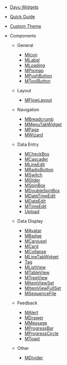 * [Dayu Widgets](/README.md)
* [Quick Guide](/quick_guide.md)
* [Custom Theme](/theme.md)
* Components

    * General
        * [MIcon](/icon.md)
        * [MLabel](/label.md)
        * [MLoading](/loading.md)
        * [MPixmap](/pixmap.md)
        * [MPushButton](/push_button.md)
        * [MToolButton](/tool_button.md)
        
    * Layout
        * [MFlowLayout](flow_layou.md)
        
    * Navigation
        * [MBreadcrumb](/breadcrumb.md)
        * [MMenuTabWidget](/menu_tab_widget.md)
        * [MPage](/page.md)
        * [MWizard](/wizard.md)

    * Data Entry
        * [MCheckBox](/check_box.md)
        * [MCascader](/cascader.md)
        * [MLineEdit](/line_edit.md)
        * [MRadioButton](/radio_button.md)
        * [MSwitch](/swtich.md)
        * [MSlider](/slider.md)
        * [MSpinBox](/spin_box.md)
        * [MDoubleSpinBox](/double_spin_box.md)
        * [MDateTimeEdit](/data_time_edit.md)
        * [MDateEdit](/date_edit.md)
        * [MTimeEdit](/time_edit.md)
        * [Upload](/browser.md)

    * Data Display
        * [MAvatar](/avatar.md)
        * [MBadge](/badge.md)
        * [MCarousel](/carousel.md)
        * [MCard](/card.md)
        * [MCollapse](/collapse.md)
        * [MLineTabWidget](/line_tab.md)
        * [Tag](/tag.md)
        * [MListView](/list_view.md)
        * [MTableView](/table_view.md)
        * [MTreeView](/tree_view.md)
        * [MItemViewSet](/item_view_set.md)
        * [MItemViewFullSet](/item_view_full_set.md)
        * [MSequenceFile](/sequence_file.md)
        
    * Feedback
        * [MAlert](/alert.md)
        * [MDrawer](/drawer.md)
        * [MMessage](/message.md)
        * [MProgressBar](/progress_bar.md)
        * [MProgressCircle](/circle.md)
        * [MToast](/toast.md)

    * Other
        * [MDivider](/divider.md)
